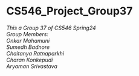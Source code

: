 # CS546_Project_Group37
<p><em><em>This a Group 37 of CS546 Spring24</em><br>
Group Members:<br>
Onkar Mahamuni<br>
Sumedh Badnore<br><sbadnore@stevens.edu>
Chaitanya Ratnaparkhi<br>
Charan Konkepudi<br>
Aryaman Srivastava<br>

